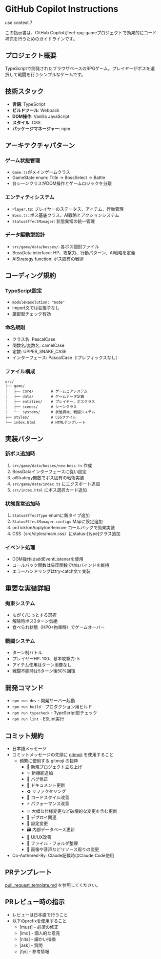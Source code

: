 # GitHub Copilot Instructions

use context 7

この指示書は、GitHub
Copilotがeel-rpg-gameプロジェクトで効果的にコード補完を行うためのガイドラインです。

## プロジェクト概要

TypeScriptで開発されたブラウザベースのRPGゲーム。プレイヤーがボスを選択して戦闘を行うシンプルなゲームです。

## 技術スタック

- **言語**: TypeScript
- **ビルドツール**: Webpack
- **DOM操作**: Vanilla JavaScript
- **スタイル**: CSS
- **パッケージマネージャー**: npm

## アーキテクチャパターン

### ゲーム状態管理

- `Game.ts`がメインゲームクラス
- GameState enum: Title → BossSelect → Battle
- 各シーンクラスがDOM操作とゲームロジックを分離

### エンティティシステム

- `Player.ts`: プレイヤーのステータス、アイテム、行動管理
- `Boss.ts`: ボス基底クラス、AI戦略とアクションシステム
- `StatusEffectManager`: 状態異常の統一管理

### データ駆動型設計

- `src/game/data/bosses/`: 各ボス個別ファイル
- BossData interface: HP、攻撃力、行動パターン、AI戦略を定義
- AIStrategy function: ボス固有の戦術

## コーディング規約

### TypeScript設定

- `moduleResolution: "node"`
- import文では拡張子なし
- 厳密型チェック有効

### 命名規則
- クラス名: PascalCase
- 関数名/変数名: camelCase
- 定数: UPPER_SNAKE_CASE
- インターフェース: PascalCase（Iプレフィックスなし）

### ファイル構成

```
src/
├── game/
│   ├── core/        # ゲームコアシステム
│   ├── data/        # ゲームデータ定義
│   ├── entities/    # プレイヤー、ボスクラス
│   ├── scenes/      # シーンクラス
│   └── systems/     # 状態異常、戦闘システム
├── styles/          # CSSファイル
└── index.html       # HTMLテンプレート
```

## 実装パターン

### 新ボス追加時

1. `src/game/data/bosses/new-boss.ts` 作成
2. BossDataインターフェースに従い設定
3. aiStrategy関数でボス固有の戦術実装
4. `src/game/data/index.ts` にエクスポート追加
5. `src/index.html` にボス選択カード追加

### 状態異常追加時

1. `StatusEffectType` enumに新タイプ追加
2. `StatusEffectManager.configs` Mapに設定追加
3. onTick/onApply/onRemove コールバックで効果実装
4. CSS（src/styles/main.css）にstatus-[type]クラス追加

### イベント処理

- DOM操作はaddEventListenerを使用
- コールバック関数は矢印関数でthisバインドを維持
- エラーハンドリングはtry-catch文で実装

## 重要な実装詳細

### 拘束システム

- もがく/じっとする選択
- 解除時ボス3ターン気絶
- 食べられ状態（HP0+拘束時）でゲームオーバー

### 戦闘システム

- ターン制バトル
- プレイヤーHP: 100、基本攻撃力: 5
- アイテム使用はターン消費なし
- 戦闘不能時は5ターン後50%回復

## 開発コマンド

- `npm run dev` - 開発サーバー起動
- `npm run build` - プロダクション用ビルド
- `npm run typecheck` - TypeScript型チェック
- `npm run lint` - ESLint実行

## コミット規約

- 日本語メッセージ
- コミットメッセージの先頭に [gitmoji](https://gitmoji.dev/ja/) を使用すること
  - 頻繁に使用する gitmoji の抜粋
    - 🎉 新規プロジェクト立ち上げ
    - ✨️ 新機能追加
    - 🐛 バグ修正
    - 📝 ドキュメント更新
    - ♻️ リファクタリング
    - 🎨 コードスタイル改善
    - ⚡️ パフォーマンス改善
    - 💥 大幅な仕様変更など破壊的な変更を含む更新
    - 🚀 デプロイ関連
    - 🔧 設定変更
    - 🗃️ 内部データベース更新
    - 💄 UI/UX改善
    - 🚚 ファイル・フォルダ整理
    - 🍱 画像や音声などリソース周りの変更
- Co-Authored-By: Claude記載時はClaude Code使用

## PRテンプレート

[pull_request_template.md](./pull_request_template.md) を参照してください。

## PRレビュー時の指示

- レビューは日本語で行うこと
- 以下のprefixを使用すること
  - [must] - 必須の修正
  - [imo] - 個人的な意見
  - [nits] - 細かい指摘
  - [ask] - 質問
  - [fyi] - 参考情報